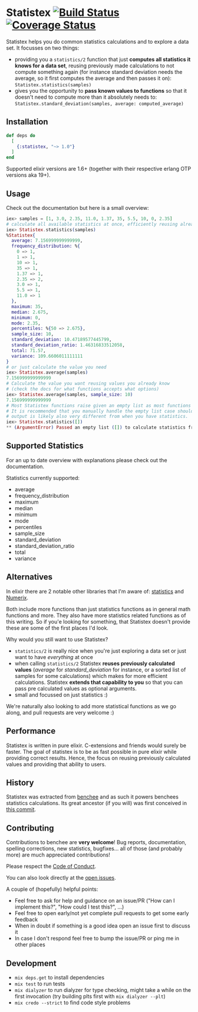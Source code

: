 # Statistex [![Build Status](https://travis-ci.org/bencheeorg/statistex.svg?branch=master)](https://travis-ci.org/bencheeorg/statistex) [![Coverage Status](https://coveralls.io/repos/github/bencheeorg/statistex/badge.svg?branch=master)](https://coveralls.io/github/bencheeorg/statistex?branch=master)

Statistex helps you do common statistics calculations and to explore a data set. It focusses on two things:

* providing you a `statistics/2` function that just **computes all statistics it knows for a data set**, reusing previously made calculations to not compute something again (for instance standard deviation needs the average, so it first computes the average and then passes it on): `Statistex.statistics(samples)`
* gives you the opportunity to **pass known values to functions** so that it doesn't need to compute more than it absolutely needs to: `Statistex.standard_deviation(samples, average: computed_average)`

## Installation

```elixir
def deps do
  [
    {:statistex, "~> 1.0"}
  ]
end
```

Supported elixir versions are 1.6+ (together with their respective erlang OTP versions aka 19+).

## Usage

Check out the documentation but here is a small overview:

```elixir
iex> samples = [1, 3.0, 2.35, 11.0, 1.37, 35, 5.5, 10, 0, 2.35]
# calculate all available statistics at once, efficiently reusing already calculated values
iex> Statistex.statistics(samples)
%Statistex{
  average: 7.156999999999999,
  frequency_distribution: %{
    0 => 1,
    1 => 1,
    10 => 1,
    35 => 1,
    1.37 => 1,
    2.35 => 2,
    3.0 => 1,
    5.5 => 1,
    11.0 => 1
  },
  maximum: 35,
  median: 2.675,
  minimum: 0,
  mode: 2.35,
  percentiles: %{50 => 2.675},
  sample_size: 10,
  standard_deviation: 10.47189577445799,
  standard_deviation_ratio: 1.46316833512058,
  total: 71.57,
  variance: 109.6606011111111
}
# or just calculate the value you need
iex> Statistex.average(samples)
7.156999999999999
# Calculate the value you want reusing values you already know
# (check the docs for what functions accepts what options)
iex> Statistex.average(samples, sample_size: 10)
7.156999999999999
# Most Statistex functions raise given an empty list as most functions don't make sense then.
# It is recommended that you manually handle the empty list case should that occur as your
# output is likely also very different from when you have statistics.
iex> Statistex.statistics([])
** (ArgumentError) Passed an empty list ([]) to calculate statistics from, please pass a list containing at least on number.
```

## Supported Statistics

For an up to date overview with explanations please check out the documentation.

Statistics currently supported:

* average
* frequency_distribution
* maximum
* median
* minimum
* mode
* percentiles
* sample_size
* standard_deviation
* standard_deviation_ratio
* total
* variance

## Alternatives

In elixir there are 2 notable other libraries that I'm aware of: [statistics](https://github.com/msharp/elixir-statistics) and [Numerix](https://github.com/safwank/Numerix).

Both include more functions than just statistics functions as in general math functions and more. They also have more statistics related functions as of this writing. So if you'e looking for something, that Statistex doesn't provide these are some of the first places I'd look.

Why would you still want to use Statistex?

* `statistics/2` is really nice when you're just exploring a data set or just want to have _everything_ at once
* when calling `statistics/2` Statistex **reuses previously calculated values** (_average_ for _standard_deviation_ for instance, or a sorted list of samples for some calculations) which makes for more efficient calculations. Statistex **extends that capability to you** so that you can pass pre calculated values as optional arguments.
* small and focussed on just statistics :)

We're naturally also looking to add more statistical functions as we go along, and pull requests are very welcome :)

## Performance

Statistex is written in pure elixir. C-extensions and friends would surely be faster. The goal of statistex is to be as fast possible in pure elixir while providing correct results. Hence, the focus on reusing previously calculated values and providing that ability to users.

## History

Statistex was extracted from [benchee](https://github.com/bencheeorg/benchee) and as such it powers benchees statistics calculations. Its great ancestor (if you will) was first conceived in [this commit](https://github.com/bencheeorg/benchee/commit/60fba66f927e0da20c4d16379dbf7274f77e63b5#diff-9d500e7ee9bd945a93b7172cca013d64).

## Contributing

Contributions to benchee are **very welcome**! Bug reports, documentation, spelling corrections, new statistics, bugfixes... all of those (and probably more) are much appreciated contributions!

Please respect the [Code of Conduct](//github.com/bencheeorg/statistex/blob/master/CODE_OF_CONDUCT.md).

You can also look directly at the [open issues](https://github.com/bencheeorg/statistex/issues).

A couple of (hopefully) helpful points:

* Feel free to ask for help and guidance on an issue/PR ("How can I implement this?", "How could I test this?", ...)
* Feel free to open early/not yet complete pull requests to get some early feedback
* When in doubt if something is a good idea open an issue first to discuss it
* In case I don't respond feel free to bump the issue/PR or ping me in other places

## Development

* `mix deps.get` to install dependencies
* `mix test` to run tests
* `mix dialyzer` to run dialyzer for type checking, might take a while on the first invocation (try building plts first with `mix dialyzer --plt`)
* `mix credo --strict` to find code style problems
